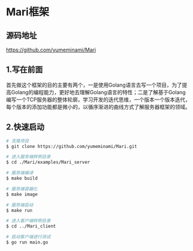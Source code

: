 # Mari框架

## 源码地址
https://github.com/yumeminami/Mari


## 1.写在前面
首先做这个框架的目的主要有两个，一是使用Golang语言去写一个项目，为了提高Golang的编程能力，更好地去理解Golang语言的特性；二是了解基于Golang编写一个TCP服务器的整体轮廓，学习开发的迭代思维，一个版本一个版本迭代，每个版本的添加功能都是微小的，以循序渐进的曲线方式了解服务器框架的领域。


## 2.快速启动

```bash
# 克隆项目
$ git clone https://github.com/yumeminami/Mari.git

# 进入服务端样例目录
$ cd ./Mari/examples/Mari_server

# 服务端编译
$ make build

# 服务端容器化
$ make image

# 服务端启动
$ make run 

# 进入客户端样例目录
$ cd ../Mari_client

# 启动客户端进行测试
$ go run main.go 
